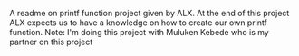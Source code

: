 A readme on printf function project given by ALX.
At the end of this project ALX expects us to have a knowledge on how to create our own printf function.
Note: I'm doing this project with Muluken Kebede who is my partner on this project

